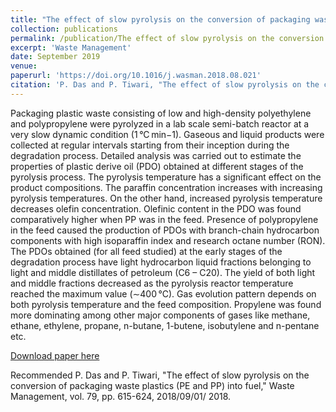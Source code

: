 ```yaml
---
title: "The effect of slow pyrolysis on the conversion of packaging waste plastics (PE and PP) into fuel"
collection: publications
permalink: /publication/The effect of slow pyrolysis on the conversion of packaging waste plastics (PE and PP) into fuel
excerpt: 'Waste Management'
date: September 2019
venue: 
paperurl: 'https://doi.org/10.1016/j.wasman.2018.08.021'
citation: 'P. Das and P. Tiwari, "The effect of slow pyrolysis on the conversion of packaging waste plastics (PE and PP) into fuel," Waste Management, vol. 79, pp. 615-624, 2018/09/01/ 2018.'
---
```

Packaging plastic waste consisting of low and high-density polyethylene and polypropylene were pyrolyzed in a lab scale semi-batch reactor at a very slow dynamic condition (1 °C min−1). Gaseous and liquid products were collected at regular intervals starting from their inception during the degradation process. Detailed analysis was carried out to estimate the properties of plastic derive oil (PDO) obtained at different stages of the pyrolysis process. The pyrolysis temperature has a significant effect on the product compositions. The paraffin concentration increases with increasing pyrolysis temperatures. On the other hand, increased pyrolysis temperature decreases olefin concentration. Olefinic content in the PDO was found comparatively higher when PP was in the feed. Presence of polypropylene in the feed caused the production of PDOs with branch-chain hydrocarbon components with high isoparaffin index and research octane number (RON). The PDOs obtained (for all feed studied) at the early stages of the degradation process have light hydrocarbon liquid fractions belonging to light and middle distillates of petroleum (C6 – C20). The yield of both light and middle fractions decreased as the pyrolysis reactor temperature reached the maximum value (∼400 °C). Gas evolution pattern depends on both pyrolysis temperature and the feed composition. Propylene was found more dominating among other major components of gases like methane, ethane, ethylene, propane, n-butane, 1-butene, isobutylene and n-pentane etc.

[Download paper here](https://github.com/pd102022/pallabdas.github.io/raw/master/files/Paper3.pdf)

Recommended P. Das and P. Tiwari, "The effect of slow pyrolysis on the conversion of packaging waste plastics (PE and PP) into fuel," Waste Management, vol. 79, pp. 615-624, 2018/09/01/ 2018.

